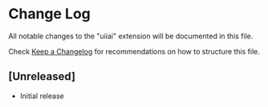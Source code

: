 # Change Log

All notable changes to the "uiiai" extension will be documented in this file.

Check [Keep a Changelog](http://keepachangelog.com/) for recommendations on how to structure this file.

## [Unreleased]

- Initial release